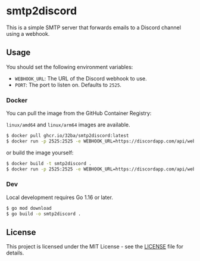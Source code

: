 # smtp2discord

This is a simple SMTP server that forwards emails to a Discord channel using a webhook.

## Usage

You should set the following environment variables:

- `WEBHOOK_URL`: The URL of the Discord webhook to use.
- `PORT`: The port to listen on. Defaults to `2525`.

### Docker

You can pull the image from the GitHub Container Registry:

`linux/amd64` and `linux/arm64` images are available.

```bash
$ docker pull ghcr.io/32ba/smtp2discord:latest
$ docker run -p 2525:2525 -e WEBHOOK_URL=https://discordapp.com/api/webhooks/... -e PORT=2525 smtp2discord 
```

or build the image yourself:

```bash
$ docker build -t smtp2discord .
$ docker run -p 2525:2525 -e WEBHOOK_URL=https://discordapp.com/api/webhooks/... -e PORT=2525 smtp2discord 
```

### Dev

Local development requires Go 1.16 or later.

```bash
$ go mod download
$ go build -o smtp2discord .
```

## License

This project is licensed under the MIT License - see the [LICENSE](LICENSE) file for details.
